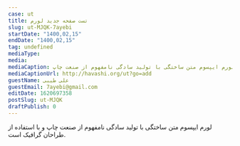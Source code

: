 ```yaml
--- 
case: ut 
title: تست صفحه جدید لورم 
slug: ut-MJQK-7ayebi 
startDate: "1400,02,15" 
endDate: "1400,02,15" 
tag: undefined 
mediaType:  
media:  
mediaCaption: لورم ایپسوم متن ساختگی با تولید سادگی نامفهوم از صنعت چاپ 
mediaCaptionUrl: http://havashi.org/ut?go=add 
guestName: علی طیبی 
guestEmail: 7ayebi@gmail.com 
editDate: 1620697358 
postSlug: ut-MJQK 
draftPublish: 0 
---
```

لورم ایپسوم متن ساختگی با تولید سادگی نامفهوم از صنعت چاپ و با استفاده از طراحان گرافیک است.